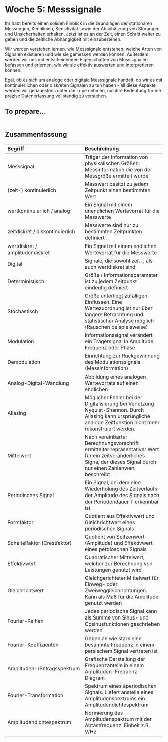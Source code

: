 # Woche 5: Messsignale

Ihr habt bereits einen soliden Einblick in die Grundlagen der stationären Messungen, Kennlinien, Sensitivität sowie der Abschätzung von Störungen und Unsicherheiten erhalten. Jetzt ist es an der Zeit, einen Schritt weiter zu gehen und die zeitliche Abhängigkeit mit einzubeziehen.

 Wir werden verstehen lernen, wie Messsignale entstehen, welche Arten von Signalen existieren und wie sie gemessen werden können. Außerdem werden wir uns mit entscheidenden Eigenschaften von Messsignalen befassen und erlernen, wie wir sie effektiv auswerten und interpretieren können.

Egal, ob es sich um analoge oder digitale Messsignale handelt, ob wir es mit kontinuierlichen oder diskreten Signalen zu tun haben - all diese Aspekte werden wir genauestens unter die Lupe nehmen, um ihre Bedeutung für die präzise Datenerfassung vollständig zu verstehen.

## To prepare...
```{tableofcontents}
```

## Zusammenfassung

| Begriff | Beschreibung |
|:--------------------|:----------------------------------------|
|Messsignal|Träger der Information von physikalischen Größen: Messinformation die von der Messgröße ermittelt wurde|
|(zeit-) kontinuierlich|Messwert besitzt zu jedem Zeitpunkt einen bestimmten Wert|
|wertkontinuierlich / analog|Ein Signal mit einem unendlichen Wertevorrat für die Messwerte|
|zeitdiskret / diskontinuierlich|Messwerte sind nur zu bestimmten Zeitpunkten definiert|
|wertdiskret / amplitudendiskret|Ein Signal mit einem endlichen Wertevorrat für die Messwerte|
|Digital|Signale, die sowohl zeit-, als auch wertdiskret sind|
|Deterministisch|Größe / Informationsparameter ist zu jedem Zeitpunkt eindeutig definiert|
|Stochastisch|Größe unterliegt zufälligen Einflüssen. Eine Wertezuordnung ist nur über längere Betrachtung und statistischer Analyse möglich (Rauschen beispielsweise)|
|Modulation|Informationssignal verändert ein Trägersignal in Amplitude, Frequenz oder Phase|
|Demodulation|Einrichtung zur Rückgewinnung des Modulationssignals (Messinformation)|
|Analog-Digital-Wandlung|Abbildung eines analogen Wertevorrats auf einen endlichen|
|Aliasing|Möglicher Fehler bei der Digitalisierung bei Verletzung Nyquist-Shannon. Durch Aliasing kann ursprüngliche analoge Zeitfunktion nicht mehr rekonstruiert werden.|
|Mittelwert|Nach vereinbarter Berechnungsvorschrift ermittelter repräsentativer Wert für ein zeitveränderliches Signa, der dieses Signal durch nur einen Zahlenwert beschreibt|
|Periodisches Signal|Ein Signal, bei dem eine Wiederholung des Zeitverlaufs der Amplitude des Signals nach der Periodendauer T erkennbar ist|
|Formfaktor|Quotient aus Effektivwert und Gleichrichtwert eines periodischen Signals|
|Scheitelfaktor (Crestfaktor)|Quotient von Spitzenwert (Amplitude) und Effektivwert eines perdioschen Signals|
|Effektivwert|Quadratischer Mittelwert, welcher zur Berechnung von Leistungen genutzt wird|
|Gleichrichtwert|Gleichgerichteter Mittelwert für Einweg- oder Zweiweggleichrichtungen. Kann als Maß für die Amplitude genutzt werden|
|Fourier-Reihen|Jedes periodische Signal kann als Summe von Sinus- und Cosinusfunktionen geschrieben werden|
|Fourier-Koeffizienten|Geben an wie stark eine bestimmte Frequenz in einem persischem Signal vertreten ist|
|Amplituden-/Betragsspektrum|Grafische Darstellung der Frequenzanteile in einem Amplituden-Frequenz-Diagram |
|Fourier-Transformation|Spektrum eines aperiodischen Signals. Liefert anstelle eines Amplitudenspektrums ein Amplitudendichtespektrum|
|Amplitudendichtespektrum|Normierung des Amplitudenspektrum mit der Abtastfrequenz. Einheit z.B. V/Hz|